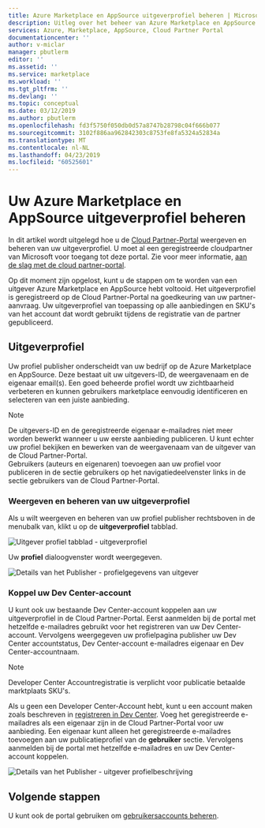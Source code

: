 ```yaml
---
title: Azure Marketplace en AppSource uitgeverprofiel beheren | Microsoft Docs
description: Uitleg over het beheer van Azure Marketplace en AppSource publisher-profielen
services: Azure, Marketplace, AppSource, Cloud Partner Portal
documentationcenter: ''
author: v-miclar
manager: pbutlerm
editor: ''
ms.assetid: ''
ms.service: marketplace
ms.workload: ''
ms.tgt_pltfrm: ''
ms.devlang: ''
ms.topic: conceptual
ms.date: 03/12/2019
ms.author: pbutlerm
ms.openlocfilehash: fd3f5750f050db0d57a8747b28798c04f666b077
ms.sourcegitcommit: 3102f886aa962842303c8753fe8fa5324a52834a
ms.translationtype: MT
ms.contentlocale: nl-NL
ms.lasthandoff: 04/23/2019
ms.locfileid: "60525601"
---
```

# <a name="manage-your-azure-marketplace-and-appsource-publisher-profile"></a>Uw Azure Marketplace en AppSource uitgeverprofiel beheren

In dit artikel wordt uitgelegd hoe u de [Cloud Partner-Portal](https://cloudpartner.azure.com/) weergeven en beheren van uw uitgeverprofiel.  U moet al een geregistreerde cloudpartner van Microsoft voor toegang tot deze portal.  Zie voor meer informatie, [aan de slag met de cloud partner-portal](../../cloud-partner-portal-orig/cloud-partner-portal-getting-started-with-the-cloud-partner-portal.md).

Op dit moment zijn opgelost, kunt u de stappen om te worden van een uitgever Azure Marketplace en AppSource hebt voltooid. Het uitgeverprofiel is geregistreerd op de Cloud Partner-Portal na goedkeuring van uw partner-aanvraag. Uw uitgeverprofiel van toepassing op alle aanbiedingen en SKU's van het account dat wordt gebruikt tijdens de registratie van de partner gepubliceerd.


## <a name="publisher-profile"></a>Uitgeverprofiel

Uw profiel publisher onderscheidt van uw bedrijf op de Azure Marketplace en AppSource. Deze bestaat uit uw uitgevers-ID, de weergavenaam en de eigenaar email(s). Een goed beheerde profiel wordt uw zichtbaarheid verbeteren en kunnen gebruikers marketplace eenvoudig identificeren en selecteren van een juiste aanbieding.

> [!NOTE]
> De uitgevers-ID en de geregistreerde eigenaar e-mailadres niet meer worden bewerkt wanneer u uw eerste aanbieding publiceren. U kunt echter uw profiel bekijken en bewerken van de weergavenaam van de uitgever van de Cloud Partner-Portal.  <br/>
> Gebruikers (auteurs en eigenaren) toevoegen aan uw profiel voor publiceren in de sectie gebruikers op het navigatiedeelvenster links in de sectie gebruikers van de Cloud Partner-Portal.


### <a name="view-and-manage-your-publisher-profile"></a>Weergeven en beheren van uw uitgeverprofiel

Als u wilt weergeven en beheren van uw profiel publisher rechtsboven in de menubalk van, klikt u op de **uitgeverprofiel** tabblad.

![Uitgever profiel tabblad - uitgeverprofiel](./media/publisherprofilenew.png)

Uw **profiel** dialoogvenster wordt weergegeven.

![Details van het Publisher - profielgegevens van uitgever](./media/publisherprofiledetails.png)


### <a name="link-your-dev-center-account"></a>Koppel uw Dev Center-account

U kunt ook uw bestaande Dev Center-account koppelen aan uw uitgeverprofiel in de Cloud Partner-Portal.  Eerst aanmelden bij de portal met hetzelfde e-mailadres gebruikt voor het registreren van uw Dev Center-account. Vervolgens weergegeven uw profielpagina publisher uw Dev Center accountstatus, Dev Center-account e-mailadres eigenaar en Dev Center-accountnaam.

> [!NOTE]
> Developer Center Accountregistratie is verplicht voor publicatie betaalde marktplaats SKU's.

Als u geen een Developer Center-Account hebt, kunt u een account maken zoals beschreven in [registreren in Dev Center](../../register-dev-center.md).  Voeg het geregistreerde e-mailadres als een eigenaar zijn in de Cloud Partner-Portal voor uw aanbieding. Een eigenaar kunt alleen het geregistreerde e-mailadres toevoegen aan uw publicatieprofiel van de **gebruiker** sectie. Vervolgens aanmelden bij de portal met hetzelfde e-mailadres en uw Dev Center-account koppelen.

![Details van het Publisher - uitgever profielbeschrijving](./media/publisherprofiledescription.png)


## <a name="next-steps"></a>Volgende stappen

U kunt ook de portal gebruiken om [gebruikersaccounts beheren](./cpp-manage-users.md).
